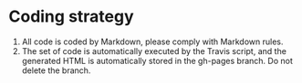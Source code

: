 # Coding strategy

1.  All code is coded by Markdown, please comply with Markdown rules.
2.  The set of code is automatically executed by the Travis script, and the generated HTML is automatically stored in the gh-pages branch. Do not delete the branch.